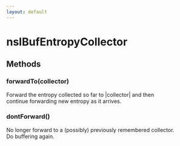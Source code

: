 ```yaml
---
layout: default
---
```


# nsIBufEntropyCollector #

## Methods ##

### forwardTo(collector) ###
  
Forward the entropy collected so far to |collector| and then  
continue forwarding new entropy as it arrives.  
  

### dontForward() ###
  
No longer forward to a (possibly) previously remembered collector.  
Do buffering again.  
  

